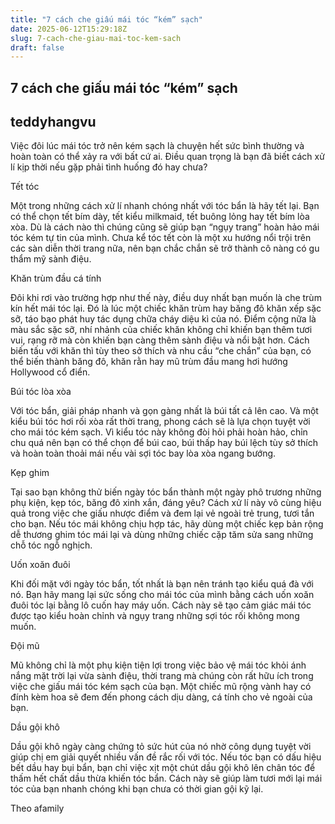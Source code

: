 ```yaml
---
title: "7 cách che giấu mái tóc “kém” sạch"
date: 2025-06-12T15:29:18Z
slug: 7-cach-che-giau-mai-toc-kem-sach
draft: false
---
```


## 7 cách che giấu mái tóc “kém” sạch

## teddyhangvu

Việc đôi lúc mái tóc trở nên kém sạch là chuyện hết sức bình thường và hoàn toàn có thể xảy ra với bất cứ ai. Điều quan trọng là bạn đã biết cách xử lí kịp thời nếu gặp phải tình huống đó hay chưa?

Tết tóc
 


Một trong những cách xử lí nhanh chóng nhất với tóc bẩn là hãy tết lại. Bạn có thể chọn tết bím dày, tết kiểu milkmaid, tết buông lỏng hay tết bím lòa xòa. Dù là cách nào thì chúng cũng sẽ giúp bạn “ngụy trang” hoàn hảo mái tóc kém tự tin của mình. Chưa kể tóc tết còn là một xu hướng nổi trội trên các sàn diễn thời trang nữa, nên bạn chắc chắn sẽ trở thành cô nàng có gu thẩm mỹ sành điệu.

Khăn trùm đầu cá tính
 


Đôi khi rơi vào trường hợp như thế này, điều duy nhất bạn muốn là che trùm kín hết mái tóc lại. Đó là lúc một chiếc khăn trùm hay băng đô khăn xếp sặc sỡ, táo bạo phát huy tác dụng chữa cháy diệu kì của nó. Điểm cộng nữa là màu sắc sặc sỡ, nhí nhảnh của chiếc khăn không chỉ khiến bạn thêm tươi vui, rạng rỡ mà còn khiến bạn càng thêm sành điệu và nổi bật hơn. Cách biến tấu với khăn thì tùy theo sở thích và nhu cầu “che chắn” của bạn, có thể biến thành băng đô, khăn rằn hay mũ trùm đầu mang hơi hướng Hollywood cổ điển.

Búi tóc lòa xòa


 
Với tóc bẩn, giải pháp nhanh và gọn gàng nhất là búi tất cả lên cao. Và một kiểu búi tóc hơi rối xòa rất thời trang, phong cách sẽ là lựa chọn tuyệt vời cho mái tóc kém sạch. Vì kiểu tóc này không đòi hỏi phải hoàn hảo, chỉn chu quá nên bạn có thể chọn để búi cao, búi thấp hay búi lệch tùy sở thích và hoàn toàn thoải mái nếu vài sợi tóc bay lòa xòa ngang bướng.

Kẹp ghim



Tại sao bạn không thử biến ngày tóc bẩn thành một ngày phô trương những phụ kiện, kẹp tóc, băng đô xinh xắn, đáng yêu? Cách xử lí này vô cùng hiệu quả trong việc che giấu nhược điểm và đem lại vẻ ngoài trẻ trung, tươi tắn cho bạn. Nếu tóc mái không chịu hợp tác, hãy dùng một chiếc kẹp bản rộng dễ thương ghim tóc mái lại và dùng những chiếc cặp tăm sửa sang những chỗ tóc ngỗ nghịch.

Uốn xoăn đuôi



Khi đối mặt với ngày tóc bẩn, tốt nhất là bạn nên tránh tạo kiểu quá đà với nó. Bạn hãy mang lại sức sống cho mái tóc của mình bằng cách uốn xoăn đuôi tóc lại bằng lô cuốn hay máy uốn. Cách này sẽ tạo cảm giác mái tóc được tạo kiểu hoàn chỉnh và ngụy trang những sợi tóc rối không mong muốn.

Đội mũ



Mũ không chỉ là một phụ kiện tiện lợi trong việc bảo vệ mái tóc khỏi ánh nắng mặt trời lại vừa sành điệu, thời trang mà chúng còn rất hữu ích trong việc che giấu mái tóc kém sạch của bạn. Một chiếc mũ rộng vành hay có đính kèm hoa sẽ đem đến phong cách dịu dàng, cá tính cho vẻ ngoài của bạn.

Dầu gội khô
 


Dầu gội khô ngày càng chứng tỏ sức hút của nó nhờ công dụng tuyệt vời giúp chị em giải quyết nhiều vấn đề rắc rối với tóc. Nếu tóc bạn có dấu hiệu bết dầu hay bụi bẩn, bạn chỉ việc xịt một chút dầu gội khô lên chân tóc để thấm hết chất dầu thừa khiến tóc bẩn. Cách này sẽ giúp làm tươi mới lại mái tóc của bạn nhanh chóng khi bạn chưa có thời gian gội kỹ lại.
 
Theo afamily